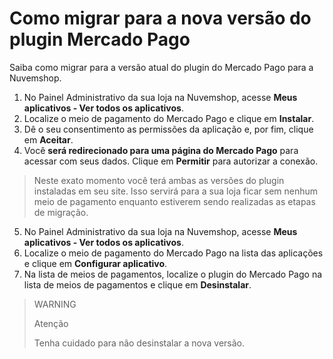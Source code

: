 # Como migrar para a nova versão do plugin Mercado Pago

Saiba como migrar para a versão atual do plugin do Mercado Pago para a Nuvemshop.

1. No Painel Administrativo da sua loja na Nuvemshop, acesse **Meus aplicativos - Ver todos os aplicativos**.
2. Localize o meio de pagamento do Mercado Pago e clique em **Instalar**.
3. Dê o seu consentimento as permissões da aplicação e, por fim, clique em **Aceitar**.
4. Você **será redirecionado para uma página do Mercado Pago** para acessar com seus dados. Clique em **Permitir** para autorizar a conexão.

> Neste exato momento você terá ambas as versões do plugin instaladas em seu site. Isso servirá para a sua loja ficar sem nenhum meio de pagamento enquanto estiverem sendo realizadas as etapas de migração.

5. No Painel Administrativo da sua loja na Nuvemshop, acesse **Meus aplicativos - Ver todos os aplicativos**. 
6. Localize o meio de pagamento do Mercado Pago na lista das aplicações e clique em **Configurar aplicativo**.
7. Na lista de meios de pagamentos, localize o plugin do Mercado Pago na lista de meios de pagamentos e clique em **Desinstalar**.

> WARNING
>
> Atenção
>
> Tenha cuidado para não desinstalar a nova versão.